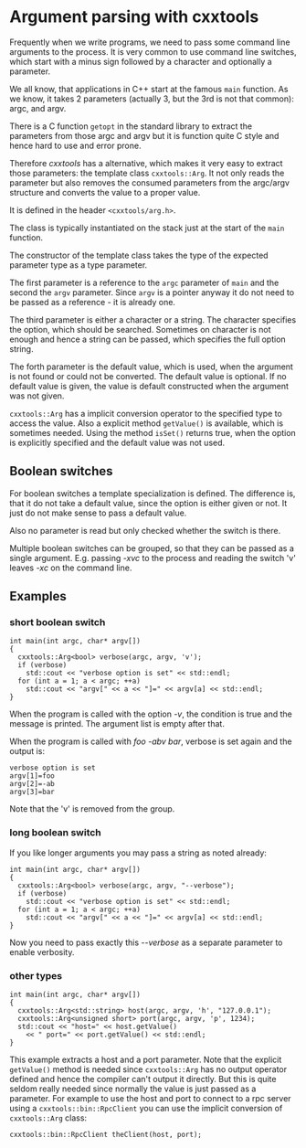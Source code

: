 Argument parsing with cxxtools
==============================

Frequently when we write programs, we need to pass some command line arguments to
the process. It is very common to use command line switches, which start with a
minus sign followed by a character and optionally a parameter.

We all know, that applications in C++ start at the famous `main` function. As we
know, it takes 2 parameters (actually 3, but the 3rd is not that common): argc,
and argv.

There is a C function `getopt` in the standard library to extract the parameters
from those argc and argv but it is function quite C style and hence hard to use
and error prone.

Therefore _cxxtools_ has a alternative, which makes it very easy to extract
those parameters: the template class `cxxtools::Arg`. It not only reads the
parameter but also removes the consumed parameters from the argc/argv structure
and converts the value to a proper value.

It is defined in the header `<cxxtools/arg.h>`.

The class is typically instantiated on the stack just at the start of the `main`
function.

The constructor of the template class takes the type of the expected parameter
type as a type parameter.

The first parameter is a reference to the `argc` parameter of `main` and the
second the `argv` parameter. Since `argv` is a pointer anyway it do not need
to be passed as a reference - it is already one.

The third parameter is either a character or a string. The character specifies
the option, which should be searched. Sometimes on character is not enough and
hence a string can be passed, which specifies the full option string.

The forth parameter is the default value, which is used, when the argument is
not found or could not be converted. The default value is optional. If no
default value is given, the value is default constructed when the argument was
not given.

`cxxtools::Arg` has a implicit conversion operator to the specified type to
access the value. Also a explicit method `getValue()` is available, which is
sometimes needed. Using the method `isSet()` returns true, when the option is
explicitly specified and the default value was not used.

Boolean switches
----------------

For boolean switches a template specialization is defined. The difference is,
that it do not take a default value, since the option is either given or not. It
just do not make sense to pass a default value.

Also no parameter is read but only checked whether the switch is there.

Multiple boolean switches can be grouped, so that they can be passed as a single
argument. E.g. passing _-xvc_ to the process and reading the switch 'v' leaves
_-xc_ on the command line.

Examples
--------

### short boolean switch

    int main(int argc, char* argv[])
    {
      cxxtools::Arg<bool> verbose(argc, argv, 'v');
      if (verbose)
        std::cout << "verbose option is set" << std::endl;
      for (int a = 1; a < argc; ++a)
        std::cout << "argv[" << a << "]=" << argv[a] << std::endl;
    }

When the program is called with the option _-v_, the condition is true and the
message is printed. The argument list is empty after that.

When the program is called with _foo -abv bar_, verbose is set again and the
output is:

    verbose option is set
    argv[1]=foo
    argv[2]=-ab
    argv[3]=bar

Note that the 'v' is removed from the group.

### long boolean switch

If you like longer arguments you may pass a string as noted already:

    int main(int argc, char* argv[])
    {
      cxxtools::Arg<bool> verbose(argc, argv, "--verbose");
      if (verbose)
        std::cout << "verbose option is set" << std::endl;
      for (int a = 1; a < argc; ++a)
        std::cout << "argv[" << a << "]=" << argv[a] << std::endl;
    }

Now you need to pass exactly this _--verbose_ as a separate parameter to enable
verbosity.

### other types

    int main(int argc, char* argv[])
    {
      cxxtools::Arg<std::string> host(argc, argv, 'h', "127.0.0.1");
      cxxtools::Arg<unsigned short> port(argc, argv, 'p', 1234);
      std::cout << "host=" << host.getValue()
        << " port=" << port.getValue() << std::endl;
    }

This example extracts a host and a port parameter. Note that the explicit
`getValue()` method is needed since `cxxtools::Arg` has no output operator
defined and hence the compiler can't output it directly. But this is quite
seldom really needed since normally the value is just passed as a parameter. For
example to use the host and port to connect to a rpc server using a
`cxxtools::bin::RpcClient` you can use the implicit conversion of
`cxxtools::Arg` class:

    cxxtools::bin::RpcClient theClient(host, port);
